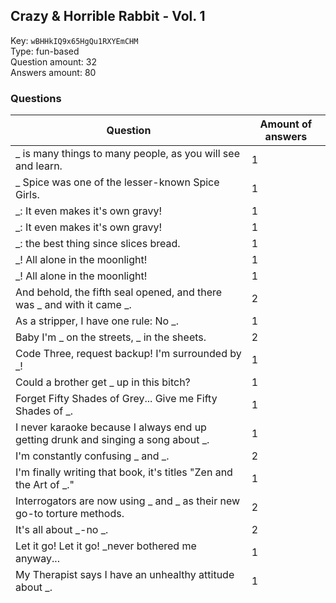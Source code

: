 ## Crazy & Horrible Rabbit - Vol. 1
Key: `wBHHkIQ9x65HgQu1RXYEmCHM`  
Type: fun-based  
Question amount: 32  
Answers amount: 80
### Questions
| Question | Amount of answers |
|---|---|
| _ is many things to many people, as you will see and learn. | 1 |
| _ Spice was one of the lesser-known Spice Girls. | 1 |
| _: It even makes it's own gravy! | 1 |
| _: It even makes it's own gravy! | 1 |
| _: the best thing since slices bread. | 1 |
| _! All alone in the moonlight! | 1 |
| _! All alone in the moonlight! | 1 |
| And behold, the fifth seal opened, and there was _ and with it came _. | 2 |
| As a stripper, I have one rule: No _. | 1 |
| Baby I'm _ on the streets, _ in the sheets. | 2 |
| Code Three, request backup! I'm surrounded by _! | 1 |
| Could a brother get _ up in this bitch? | 1 |
| Forget Fifty Shades of Grey... Give me Fifty Shades of _. | 1 |
| I never karaoke because I always end up getting drunk and singing a song about _. | 1 |
| I'm constantly confusing _ and _. | 2 |
| I'm finally writing that book, it's titles "Zen and the Art of _." | 1 |
| Interrogators are now using _ and _ as their new go-to torture methods. | 2 |
| It's all about _-no _. | 2 |
| Let it go! Let it go! _never bothered me anyway... | 1 |
| My Therapist says I have an unhealthy attitude about _. | 1 |
| Next on Adult Swim: The adventures of _ and _. | 2 |
| Thank you Alex, I'll take _ for 800. | 1 |
| Turn the car around. I think I left _ back there. | 1 |
| What really gave Superman his powers? | 1 |
| What would you do for a Klondike Bar? | 1 |
| Whats that sound? | 1 |
| When I was younger I read comics, but now I'm into _. | 1 |
| Why do men on the internet send me pictures of _? | 1 |
| Why is mommy crying? | 1 |
| Why so serious? | 1 |
| Yo bro, you tired _? Shit's straight fire. | 1 |
| Your kids with your fancy degrees... They don't teach ya' nothing' 'bout _ in school. | 1 |

|Total amount: 32|
|---|

###Answers
| Question |
|---|
| A bag of hammers. |
| A bag of tainted shrimp |
| A bucket of fish heads. |
| A fig tree. |
| A girl. |
| A lemur |
| A meat whistle. |
| A miscarried deployment pregnancy. |
| A nice cup of tea. |
| A peanut butter and KY Jelly sandwich. |
| A racist uncle |
| A Shamrock Shake |
| A soggy bowl of corn flakes |
| A specially trained robot that tortures annoying family members. |
| A Stetson and set of spurs. |
| a tacky fashion sense |
| A turd burglar |
| A whole cheese pizza just for me. |
| Allahu Akbar! |
| Am man crush. |
| An amber necklace. |
| An asshole with dreadlocks. |
| Argentine Tango. |
| Battlefield amputations. |
| Being a sore loser |
| Being caught masturbating by your Mum |
| Being just dark enough to be labeled a terrorist. |
| Being really unprepared for Picture Day. |
| Bill Fucking Murray. |
| Books I'll never read |
| Broken condoms |
| Crotchless knickers |
| Crusty Boogers |
| Diaper blowouts |
| Dick pics. |
| Dickbutt. |
| Dogs |
| Doing things to Ma, in front of Pa. |
| Freeing a fart from its butt prison. |
| Getting white girl wasted. |
| going solo |
| Hillary Clinton's wig. |
| Hot Sister Thursdays at the Lackland BX. |
| Iggy Azalea's appropriation of black cultre. |
| Irrational optimism. |
| it'll look big in your hands |
| Kinky porn |
| Me luck Charms! |
| MORTAL KOMBAT. |
| Nutella. |
| One Night in Paris. |
| ONLY WRITING IN ALL CAPS. |
| Police 10 7 |
| Quietly tucking my penis under my belt. |
| Santorum: a frothy mixture of semen and fecal matter. |
| Sharing a bank account. |
| Sheriff Joe Arpaio. |
| Shit. |
| Shut the fuck up, Carl! |
| Sitting at the end of the pew so late people can't get in. |
| Skateboard road rash. |
| Spending $12,000 a year on dildos |
| Stank Dick. |
| Sugar Bear™ |
| The cockpocalypse. |
| The diminishing purity of the white race. |
| The MWR tour you're no longer allowed to join. |
| The pooping position. |
| The scientific theory that gayness is caused by being bitten by a radioactive gay guy. |
| The sound of Adam Vaughan giving birth to a child |
| The Thong Song. |
| the wetter, the better |
| The youth. |
| they don't pay me enough for this |
| This old lady next to me who won't stop farting. |
| Tinder. |
| Tyra Bank's fat years. |
| Winking arseholes |
| You know, one of them sorts of things. |
| Your boyfriend revealing Cupid isn't the only fairy on Valentine's Day. |

|Total amount: 80|
|---|